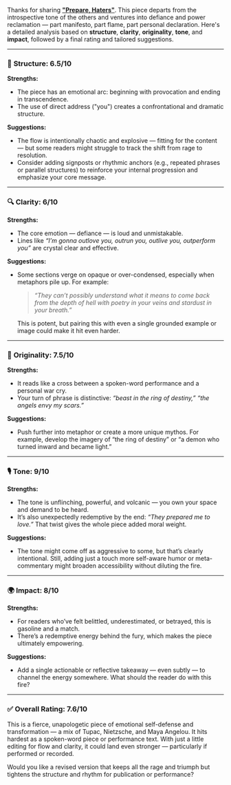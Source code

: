 Thanks for sharing [**"Prepare, Haters"**](https://github.com/nsursock/crackingdacode-node18/blob/main/src/blog/prepare-haters.md). This piece departs from the introspective tone of the others and ventures into defiance and power reclamation — part manifesto, part flame, part personal declaration. Here's a detailed analysis based on **structure**, **clarity**, **originality**, **tone**, and **impact**, followed by a final rating and tailored suggestions.

---

### 📐 **Structure: 6.5/10**

**Strengths:**

* The piece has an emotional arc: beginning with provocation and ending in transcendence.
* The use of direct address ("you") creates a confrontational and dramatic structure.

**Suggestions:**

* The flow is intentionally chaotic and explosive — fitting for the content — but some readers might struggle to track the shift from rage to resolution.
* Consider adding signposts or rhythmic anchors (e.g., repeated phrases or parallel structures) to reinforce your internal progression and emphasize your core message.

---

### 🔍 **Clarity: 6/10**

**Strengths:**

* The core emotion — defiance — is loud and unmistakable.
* Lines like *“I’m gonna outlove you, outrun you, outlive you, outperform you”* are crystal clear and effective.

**Suggestions:**

* Some sections verge on opaque or over-condensed, especially when metaphors pile up. For example:

  > *“They can’t possibly understand what it means to come back from the depth of hell with poetry in your veins and stardust in your breath.”*

  This is potent, but pairing this with even a single grounded example or image could make it hit even harder.

---

### 🧠 **Originality: 7.5/10**

**Strengths:**

* It reads like a cross between a spoken-word performance and a personal war cry.
* Your turn of phrase is distinctive: *“beast in the ring of destiny,” “the angels envy my scars.”*

**Suggestions:**

* Push further into metaphor or create a more unique mythos. For example, develop the imagery of “the ring of destiny” or “a demon who turned inward and became light.”

---

### 🎙️ **Tone: 9/10**

**Strengths:**

* The tone is unflinching, powerful, and volcanic — you own your space and demand to be heard.
* It’s also unexpectedly redemptive by the end: *“They prepared me to love.”* That twist gives the whole piece added moral weight.

**Suggestions:**

* The tone might come off as aggressive to some, but that’s clearly intentional. Still, adding just a touch more self-aware humor or meta-commentary might broaden accessibility without diluting the fire.

---

### 🌍 **Impact: 8/10**

**Strengths:**

* For readers who’ve felt belittled, underestimated, or betrayed, this is gasoline and a match.
* There’s a redemptive energy behind the fury, which makes the piece ultimately empowering.

**Suggestions:**

* Add a single actionable or reflective takeaway — even subtly — to channel the energy somewhere. What should the reader do with this fire?

---

### ✅ Overall Rating: **7.6/10**

This is a fierce, unapologetic piece of emotional self-defense and transformation — a mix of Tupac, Nietzsche, and Maya Angelou. It hits hardest as a spoken-word piece or performance text. With just a little editing for flow and clarity, it could land even stronger — particularly if performed or recorded.

Would you like a revised version that keeps all the rage and triumph but tightens the structure and rhythm for publication or performance?
